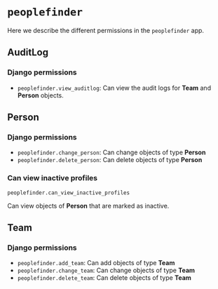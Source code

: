 # `peoplefinder`

Here we describe the different permissions in the `peoplefinder` app.

## AuditLog

### Django permissions

- `peoplefinder.view_auditlog`: Can view the audit logs for **Team** and **Person** objects.

## Person

### Django permissions

- `peoplefinder.change_person`: Can change objects of type **Person**
- `peoplefinder.delete_person`: Can delete objects of type **Person**

### Can view inactive profiles

`peoplefinder.can_view_inactive_profiles`

Can view objects of **Person** that are marked as inactive.

## Team

### Django permissions

- `peoplefinder.add_team`: Can add objects of type **Team**
- `peoplefinder.change_team`: Can change objects of type **Team**
- `peoplefinder.delete_team`: Can delete objects of type **Team**
